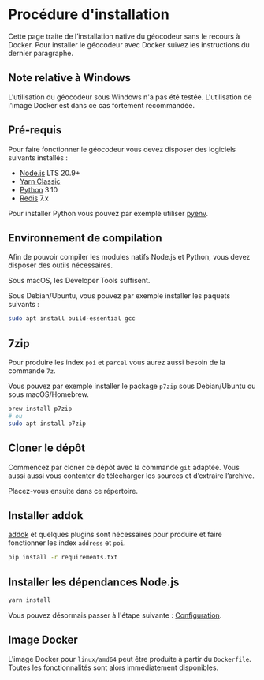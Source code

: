 # Procédure d'installation

Cette page traite de l’installation native du géocodeur sans le recours à Docker. Pour installer le géocodeur avec Docker suivez les instructions du dernier paragraphe.

## Note relative à Windows

L'utilisation du géocodeur sous Windows n'a pas été testée. L'utilisation de l'image Docker est dans ce cas fortement recommandée.

## Pré-requis

Pour faire fonctionner le géocodeur vous devez disposer des logiciels suivants installés :

- [Node.js](https://nodejs.org) LTS 20.9+
- [Yarn Classic](https://classic.yarnpkg.com)
- [Python](https://www.python.org) 3.10
- [Redis](https://redis.io) 7.x

Pour installer Python vous pouvez par exemple utiliser [pyenv](https://github.com/pyenv/pyenv).

## Environnement de compilation

Afin de pouvoir compiler les modules natifs Node.js et Python, vous devez disposer des outils nécessaires.

Sous macOS, les Developer Tools suffisent.

Sous Debian/Ubuntu, vous pouvez par exemple installer les paquets suivants :

```bash
sudo apt install build-essential gcc
```

## 7zip

Pour produire les index `poi` et `parcel` vous aurez aussi besoin de la commande `7z`.

Vous pouvez par exemple installer le package `p7zip` sous Debian/Ubuntu ou sous macOS/Homebrew.

```bash
brew install p7zip
# ou
sudo apt install p7zip
```

## Cloner le dépôt

Commencez par cloner ce dépôt avec la commande `git` adaptée. Vous aussi aussi vous contenter de télécharger les sources et d’extraire l’archive.

Placez-vous ensuite dans ce répertoire.

## Installer addok

[addok](https://addok.readthedocs.org) et quelques plugins sont nécessaires pour produire et faire fonctionner les index `address` et `poi`.

```bash
pip install -r requirements.txt
```

## Installer les dépendances Node.js

```bash
yarn install
```

Vous pouvez désormais passer à l'étape suivante : [Configuration](configuration.md).

## Image Docker

L'image Docker pour `linux/amd64` peut être produite à partir du `Dockerfile`. Toutes les fonctionnalités sont alors immédiatement disponibles.
